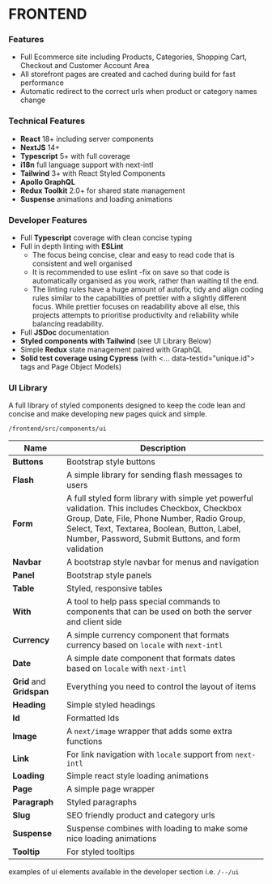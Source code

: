 # FRONTEND

### Features

- Full Ecommerce site including Products, Categories, Shopping Cart, Checkout and Customer Account Area
- All storefront pages are created and cached during build for fast performance
- Automatic redirect to the correct urls when product or category names change

### Technical Features

- **React** 18+ including server components
- **NextJS** 14+
- **Typescript** 5+ with full coverage
- **i18n** full language support with next-intl
- **Tailwind** 3+ with React Styled Components
- **Apollo GraphQL**
- **Redux Toolkit** 2.0+ for shared state management
- **Suspense** animations and loading animations

### Developer Features

- Full **Typescript** coverage with clean concise typing
- Full in depth linting with **ESLint**
	- The focus being concise, clear and easy to read code that is consistent and well organised
	- It is recommended to use eslint -fix on save so that code is automatically organised as you work, rather than waiting til the end.
	- The linting rules have a huge amount of autofix, tidy and align coding rules similar to the capabilities of prettier with a slightly different focus. While prettier focuses on readability above all else, this projects attempts to prioritise productivity and reliability while balancing readability.
- Full **JSDoc** documentation
- **Styled components with Tailwind** (see UI Library Below)
- Simple **Redux** state management paired with GraphQL
- **Solid test coverage using Cypress** (with \<... data-testid="unique.id"> tags and Page Object Models)

### UI Library

A full library of styled components designed to keep the code lean and concise and make developing new pages quick and simple.

`/frontend/src/components/ui`

| Name                      | Description                                                                                                                                                                                                                                          |  
|---------------------------|------------------------------------------------------------------------------------------------------------------------------------------------------------------------------------------------------------------------------------------------------|  
| **Buttons**               | Bootstrap style buttons                                                                                                                                                                                                                              |  
| **Flash**                 | A simple library for sending flash messages to users                                                                                                                                                                                                 |  
| **Form**                  | A full styled form library with simple yet powerful validation. This includes Checkbox, Checkbox Group, Date, File, Phone Number, Radio Group, Select, Text, Textarea, Boolean, Button, Label, Number, Password, Submit Buttons, and form validation |  
| **Navbar**                | A bootstrap style navbar for menus and navigation                                                                                                                                                                                                    |  
| **Panel**                 | Bootstrap style panels                                                                                                                                                                                                                               |  
| **Table**                 | Styled, responsive tables                                                                                                                                                                                                                            |  
| **With**                  | A tool to help pass special commands to components that can be used on both the server and client side                                                                                                                                               |  
| **Currency**              | A simple currency component that formats currency based on `locale` with `next-intl`                                                                                                                                                                 |  
| **Date**                  | A simple date component that formats dates based on `locale` with `next-intl`                                                                                                                                                                        |  
| **Grid** and **Gridspan** | Everything you need to control the layout of items                                                                                                                                                                                                   |  
| **Heading**               | Simple styled headings                                                                                                                                                                                                                               |  
| **Id**                    | Formatted Ids                                                                                                                                                                                                                                        |  
| **Image**                 | A `next/image` wrapper that adds some extra functions                                                                                                                                                                                                |  
| **Link**                  | For link navigation with `locale` support from `next-intl `                                                                                                                                                                                          |  
| **Loading**               | Simple react style loading animations                                                                                                                                                                                                                |  
| **Page**                  | A simple page wrapper                                                                                                                                                                                                                                |  
| **Paragraph**             | Styled paragraphs                                                                                                                                                                                                                                    |  
| **Slug**                  | SEO friendly product and category urls                                                                                                                                                                                                               |  
| **Suspense**              | Suspense combines with loading to make some nice loading animations                                                                                                                                                                                  |  
| **Tooltip**               | For styled tooltips                                                                                                                                                                                                                                  |

examples of ui elements available in the developer section i.e. `/--/ui`